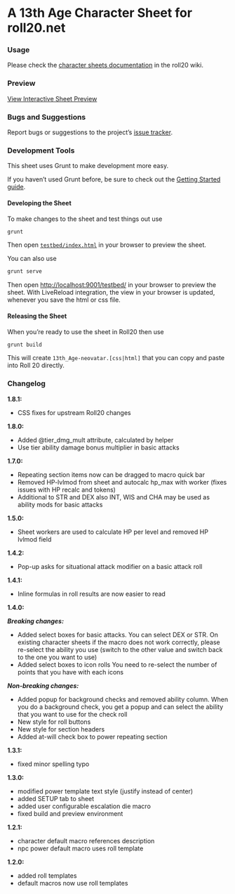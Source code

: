 # A 13th Age Character Sheet for roll20.net

### Usage

Please check the [character sheets documentation](https://wiki.roll20.net/13th_Age_Character_Sheet_neovatar) in the roll20 wiki.

### Preview

[View Interactive Sheet Preview](http://neovatar.github.io/roll20-character-sheets/13th_Age-neovatar/testbed/)

### Bugs and Suggestions

Report bugs or suggestions to the project’s [issue tracker](https://github.com/neovatar/roll20-character-sheets/issues).

### Development Tools

This sheet uses Grunt to make development more easy.

If you haven’t used Grunt before, be sure to check out the [Getting Started guide](http://gruntjs.com/getting-started).

#### Developing the Sheet

To make changes to the sheet and test things out use

```bash
grunt
```

Then open [`testbed/index.html`](testbed/index.html) in your browser to preview the sheet.

You can also use

```bash
grunt serve
```

Then open [http://localhost:9001/testbed/](http://localhost:9001/testbed/) in your browser to preview the sheet. With LiveReload integration, the view in your browser is updated, whenever you save the html or css file.


#### Releasing the Sheet

When you’re ready to use the sheet in Roll20 then use

```bash
grunt build
```

This will create `13th_Age-neovatar.[css|html]` that you can copy and paste into Roll 20 directly.

### Changelog

**1.8.1:**
* CSS fixes for upstream Roll20 changes

**1.8.0:**
* Added @tier_dmg_mult attribute, calculated by helper
* Use tier ability damage bonus multiplier in basic attacks

**1.7.0:**

* Repeating section items now can be dragged to macro quick bar
* Removed HP-lvlmod from sheet and autocalc hp_max with worker (fixes issues with HP recalc and tokens)
* Additional to STR and DEX also INT, WIS and CHA may be used as ability mods for basic attacks

**1.5.0:**

* Sheet workers are used to calculate HP per level and removed HP lvlmod field

**1.4.2:**

* Pop-up asks for situational attack modifier on a basic attack roll

**1.4.1:**

* Inline formulas in roll results are now easier to read

**1.4.0:**

***Breaking changes:***

* Added select boxes for basic attacks. You can select DEX or STR.
  On existing character sheets if the macro does not work correctly, please re-select the ability you use (switch to the other value and switch back to the one you want to use)
* Added select boxes to icon rolls
  You need to re-select the number of points that you have with each icons

***Non-breaking changes:***

* Added popup for background checks and removed ability column. When you do a background check, you get a popup and can select the ability that you want to use for the check roll
* New style for roll buttons
* New style for section headers
* Added at-will check box to power repeating section

**1.3.1:**

  * fixed minor spelling typo

**1.3.0:**

  * modified power template text style (justify instead of center)
  * added SETUP tab to sheet
  * added user configurable escalation die macro
  * fixed build and preview environment

**1.2.1:**

  * character default macro references description
  * npc power default macro uses roll template


**1.2.0:**

  * added roll templates
  * default macros now use roll templates

